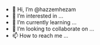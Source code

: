 - 👋 Hi, I’m @hazzemhezam
- 👀 I’m interested in ...
- 🌱 I’m currently learning ...
- 💞️ I’m looking to collaborate on ...
- 📫 How to reach me ...

<!---
hazzemhezam/hazzemhezam is a ✨ special ✨ repository because its `README.md` (this file) appears on your GitHub profile.
You can click the Preview link to take a look at your changes.
--->
